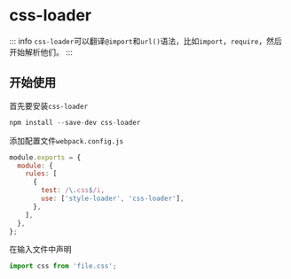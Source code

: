 # css-loader
::: info
`css-loader`可以翻译`@import`和`url()`语法，比如`import`，`require`，然后开始解析他们。
:::

## 开始使用
首先要安装`css-loader`
```js
npm install --save-dev css-loader
```

添加配置文件`webpack.config.js`
```js
module.exports = {
  module: {
    rules: [
      {
        test: /\.css$/i,
        use: ['style-loader', 'css-loader'],
      },
    ],
  },
};
```

在输入文件中声明
```js
import css from 'file.css';
```


